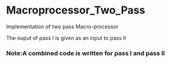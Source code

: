 # Macroprocessor_Two_Pass
Implementation of two pass Macro-processor 

The ouput of pass I is given as an input to pass II
### Note:A combined code is written for pass I and pass II

